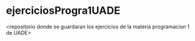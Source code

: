 # ejerciciosProgra1UADE
<repositorio donde se guardaran los ejercicios de la materia programacion 1 de UADE>
